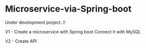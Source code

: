 # Microservice-via-Spring-boot

Under development project..!! 

V1 - 
Create a microservice with Spring boot
Connect it with MySQL

V2 - 
Create API
